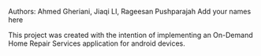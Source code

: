 Authors: Ahmed Gheriani, Jiaqi LI, Rageesan Pushparajah Add your names here

This project was created with the intention of implementing an On-Demand Home Repair Services application for android devices.
